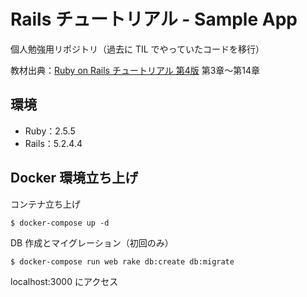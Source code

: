 # Rails チュートリアル - Sample App
個人勉強用リポジトリ（過去に TIL でやっていたコードを移行）

教材出典：[Ruby on Rails チュートリアル 第4版](https://railstutorial.jp/chapters/beginning?version=5.1) 第3章～第14章

## 環境
- Ruby：2.5.5
- Rails：5.2.4.4

## Docker 環境立ち上げ
コンテナ立ち上げ
```
$ docker-compose up -d
```

DB 作成とマイグレーション（初回のみ）
```
$ docker-compose run web rake db:create db:migrate
```

localhost:3000 にアクセス
